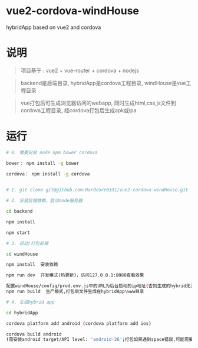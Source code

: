 # vue2-cordova-windHouse
hybridApp based on vue2 and cordova

# 说明
> 项目基于 : vue2 + vue-router + cordova + nodejs

> backend是后端目录, hybridApp是cordova工程目录, windHouse是vue工程目录

> vue打包后可生成浏览器访问的webapp, 同时生成html,css,js文件到cordova工程目录, 经cordova打包后生成apk或ipa


# 运行
``` bash
# 0. 需要安装 node npm bower cordova

bower： npm install -g bower

cordova： npm install -g cordova
  

# 1. git clone git@github.com:Hardcore0331/vue2-cordova-windHouse.git

# 2. 安装后端依赖，启动node服务器

cd backend

npm install

npm start

# 3. 启动/打包前端

cd windHouse

npm install  安装依赖

npm run dev  开发模式(热更新)，访问127.0.0.1:8080查看效果

配置windHouse/config/prod.env.js中的URL为后台启动的ip地址(否则生成的hybrid无法连接后台)
npm run build  生产模式,打包后文件生成在hybridApp\www目录

# 4. 生成hybrid app

cd hybridApp

cordova platform add android (cordova platform add ios)

cordova build android 
(需安装android target/API level: 'android-26';打包如果遇到space错误,可能需要增加环境变量_JAVA_OPTIONS,值为-Xmx512M)

```